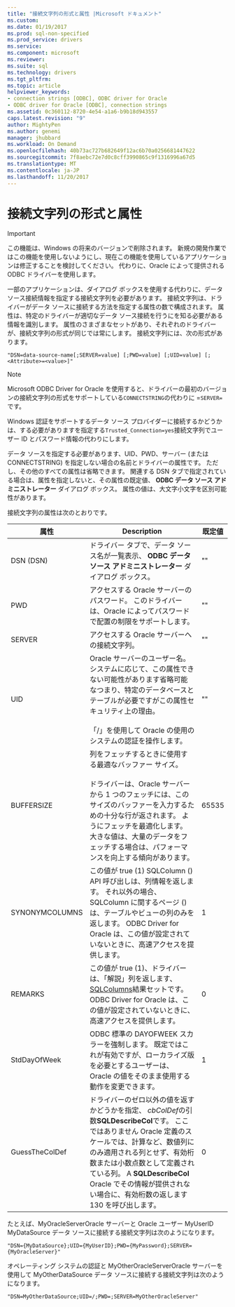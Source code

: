 ```yaml
---
title: "接続文字列の形式と属性 |Microsoft ドキュメント"
ms.custom: 
ms.date: 01/19/2017
ms.prod: sql-non-specified
ms.prod_service: drivers
ms.service: 
ms.component: microsoft
ms.reviewer: 
ms.suite: sql
ms.technology: drivers
ms.tgt_pltfrm: 
ms.topic: article
helpviewer_keywords:
- connection strings [ODBC], ODBC driver for Oracle
- ODBC driver for Oracle [ODBC], connection strings
ms.assetid: 0c360112-8720-4e54-a1a6-b9b18d943557
caps.latest.revision: "9"
author: MightyPen
ms.author: genemi
manager: jhubbard
ms.workload: On Demand
ms.openlocfilehash: 40b73ac727b682649f12ac6b70a0256681447622
ms.sourcegitcommit: 7f8aebc72e7d0c8cff3990865c9f1316996a67d5
ms.translationtype: MT
ms.contentlocale: ja-JP
ms.lasthandoff: 11/20/2017
---
```

# <a name="connection-string-format-and-attributes"></a>接続文字列の形式と属性
> [!IMPORTANT]  
>  この機能は、Windows の将来のバージョンで削除されます。 新規の開発作業ではこの機能を使用しないようにし、現在この機能を使用しているアプリケーションは修正することを検討してください。 代わりに、Oracle によって提供される ODBC ドライバーを使用します。  
  
 一部のアプリケーションは、ダイアログ ボックスを使用する代わりに、データ ソース接続情報を指定する接続文字列を必要があります。 接続文字列は、ドライバーがデータ ソースに接続する方法を指定する属性の数で構成されます。 属性は、特定のドライバーが適切なデータ ソース接続を行うにを知る必要がある情報を識別します。 属性のさまざまなセットがあり、それぞれのドライバーが、接続文字列の形式が同じでは常にします。 接続文字列には、次の形式があります。  
  
```  
"DSN=data-source-name[;SERVER=value] [;PWD=value] [;UID=value] [;<Attribute>=<value>]"  
```  
  
> [!NOTE]  
>  Microsoft ODBC Driver for Oracle を使用すると、ドライバーの最初のバージョンの接続文字列の形式をサポートしている`CONNECTSTRING`の代わりに =`SERVER=`です。  
  
 Windows 認証をサポートするデータ ソース プロバイダーに接続するかどうかは、する必要がありますを指定する`Trusted_Connection=yes`接続文字列でユーザー ID とパスワード情報の代わりにします。  
  
 データ ソースを指定する必要があります、UID、PWD、サーバー (または CONNECTSTRING) を指定しない場合の名前とドライバーの属性です。 ただし、その他のすべての属性は省略できます。 関連する DSN タブで指定されている場合は、属性を指定しないと、その属性の既定値、 **ODBC データ ソース アドミニストレーター**  ダイアログ ボックス。 属性の値は、大文字小文字を区別可能性があります。  
  
 接続文字列の属性は次のとおりです。  
  
|属性|Description|既定値|  
|---------------|-----------------|-------------------|  
|DSN (DSN)|ドライバー タブで、データ ソース名が一覧表示、 **ODBC データ ソース アドミニストレーター**  ダイアログ ボックス。|""|  
|PWD|アクセスする Oracle サーバーのパスワード。 このドライバーは、Oracle によってパスワードで配置の制限をサポートします。|""|  
|SERVER|アクセスする Oracle サーバーへの接続文字列。|""|  
|UID|Oracle サーバーのユーザー名。 システムに応じて、この属性できない可能性があります省略可能なつまり、特定のデータベースとテーブルが必要ですがこの属性セキュリティ上の理由。<br /><br /> 「/」を使用して Oracle の使用のシステムの認証を操作します。|""|  
|BUFFERSIZE|列をフェッチするときに使用する最適なバッファー サイズ。<br /><br /> ドライバーは、Oracle サーバーから 1 つのフェッチには、このサイズのバッファーを入力するための十分な行が返されます。 ようにフェッチを最適化します。 大きな値は、大量のデータをフェッチする場合は、パフォーマンスを向上する傾向があります。|65535|  
|SYNONYMCOLUMNS|この値が true (1) SQLColumn () API 呼び出しは、列情報を返します。 それ以外の場合、SQLColumn に関するページ () は、テーブルやビューの列のみを返します。 ODBC Driver for Oracle は、この値が設定されていないときに、高速アクセスを提供します。|1|  
|REMARKS|この値が true (1)、ドライバーは、「解説」列を返します、 [SQLColumns](../../odbc/microsoft/level-1-api-functions-odbc-driver-for-oracle.md)結果セットです。 ODBC Driver for Oracle は、この値が設定されていないときに、高速アクセスを提供します。|0|  
|StdDayOfWeek|ODBC 標準の DAYOFWEEK スカラーを強制します。 既定ではこれが有効ですが、ローカライズ版を必要とするユーザーは、Oracle の値をそのまま使用する動作を変更できます。|1|  
|GuessTheColDef|ドライバーのゼロ以外の値を返すかどうかを指定、 *cbColDef*の引数**SQLDescribeCol**です。 ここではありません Oracle 定義のスケールでは、計算など、数値列にのみ適用される列とせず、有効桁数または小数点数として定義されている列。 A **SQLDescribeCol** Oracle でその情報が提供されない場合に、有効桁数の返します 130 を呼び出します。|0|  
  
 たとえば、MyOracleServerOracle サーバーと Oracle ユーザー MyUserID MyDataSource データ ソースに接続する接続文字列は次のようになります。  
  
```  
"DSN={MyDataSource};UID={MyUserID};PWD={MyPassword};SERVER={MyOracleServer}"  
```  
  
 オペレーティング システムの認証と MyOtherOracleServerOracle サーバーを使用して MyOtherDataSource データ ソースに接続する接続文字列は次のようになります。  
  
```  
"DSN=MyOtherDataSource;UID=/;PWD=;SERVER=MyOtherOracleServer"  
```
